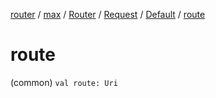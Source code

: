 [router](../../../../index.md) / [max](../../../index.md) / [Router](../../index.md) / [Request](../index.md) / [Default](index.md) / [route](./route.md)

# route

(common) `val route: Uri`